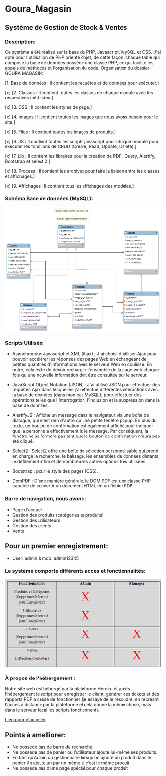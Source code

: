 # Goura_Magasin
## Système de Gestion de Stock & Ventes
### Description:
Ce système a été réalisé sur la base de PHP, Javascript, MySQL et CSS.
J'ai opté pour l'utilisation de PHP orienté objet, de cette façon, chaque table qui compose la base de données possède une classe PHP, ce qui facilite les appels de méthodes et l'organisation du code.
Organisation du dossier GOURA MAGASIN:

[1. Base de données : il contient les requêtes et de données pour exécuter.]

[x] [2. Classes : Il contient toutes les classes de chaque module avec les respectives méthodes.]

[x] [3. CSS : Il contient les styles de page.]

[x] [4. Images : Il contient toutes les images que nous avons besoin pour le site.]

[x] [5. Files : Il contient toutes les images de produits.]

[x] [6. JS : Il contient toutes les scripts javascript pour chaque module pour exécuter les fonctions de CRUD (Create, Read, Update, Delete).]

[x] [7. Lib : Il contient les libraires pour la création de PDF, jQuery, Alertify, Bootstrap et select 2.]

[x] [8. Process : Il contient les archives pour faire la liaison entre les classes et affichages.]

[x] [9. Affichages : Il contient tous les affichages des modules.]

### Schéma Base de données (MySQL):
![Alt_text](Shema_Base_de_Donnee.png)

### Scripts Utilisés:
- Asynchronous Javascript et XML (Ajax) :
J'ai choisi d'utiliser Ajax pour pouvoir accélérer les réponses des pages Web en échangeant de petites quantités d'informations avec le serveur Web en coulisse. En outre, cela évite de devoir recharger l'ensemble de la page web chaque fois qu'une nouvelle information doit être consultée sur le serveur.

- JavaScript Object Notation (JSON) :
J'ai utilisé JSON pour effectuer des requêtes Ajax dans lesquelles j'ai effectué différentes interactions avec la base de données (dans mon cas MySQL), pour effectuer des opérations telles que l'interrogation, l'inclusion et la suppression dans la base de données.

- AlertifyJS :
Affiche un message dans le navigateur via une boîte de dialogue, qui n'est rien d'autre qu'une petite fenêtre popup. En plus du texte, un bouton de confirmation est également affiché pour indiquer que la personne a effectivement lu le message. Par conséquent, la fenêtre ne se fermera pas tant que le bouton de confirmation n'aura pas été cliqué.

- Select2 :
Select2 offre une boîte de sélection personnalisable qui prend en charge la recherche, le balisage, les ensembles de données distants, le défilement infini et de nombreuses autres options très utilisées.

- Bootstrap :
pour le style des pages (CSS).

- DomPDF :
D'une manière générale, le DOM PDF est une classe PHP capable de convertir un document HTML en un fichier PDF.

### Barre de navigation, nous avons :
- Page d'accueil
- Gestion des produits (catégories et produits)
- Gestion des utilisateurs
- Gestion des clients
- Vente

## Pour un premier enregistrement:
- User: admin & mdp: admin12345


### Le système comporte différents accès et fonctionnalités:
![Alt_text](fonc.png)

### À propos de l'hébergement :
Notre site web est hébergé par la plateforme Heroku et après l'hébergement le script pour enregistrer le client, générer des tickets et des rapports PDF a cessé de fonctionner (je essaye de le résoudre, en recréant l'accès à distance par la plateforme et cela donne la même chose, mais dans le serveur local les scripts fonctionnent).

[Lien pour y'acceder](https://goura-magasin-9669892ff581.herokuapp.com)

## Points à amelliorer:
- Ne posséde pas de barre de recherche.
- Ne posséde pas de panier où l’utilisateur ajoute lui-même ses produits.
- En tant qu’Admin ou gestionnaire lorsqu’on ajoute un produit dans le panier il s’ajoute un par un même si c’est le même produit.
- Ne posséde pas d’une page spécial pour chaque produit
